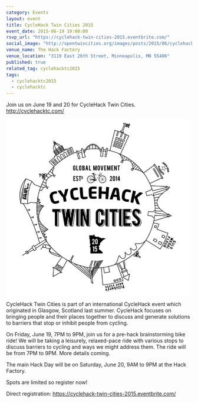 ```yaml
---
category: Events
layout: event
title: CycleHack Twin Cities 2015 
event_date: 2015-06-19 19:00:00
rsvp_url: "https://cyclehack-twin-cities-2015.eventbrite.com/" 
social_image: "http://opentwincities.org/images/posts/2015/06/cyclehack-logo-circle.png"
venue_name: The Hack Factory 
venue_location: "3119 East 26th Street, Minneapolis, MN 55406"
published: true 
related_tag: cyclehacktc2015
tags:
  - cyclehacktc2015
  - cyclehacktc 
---
```


Join us on June 19 and 20 for CycleHack Twin Cities. <http://cyclehacktc.com/>

![CycleHack Twin Cities Logo](/images/posts/2015/06/cyclehacktc-logo-circle.png)

CycleHack Twin Cities is part of an international CycleHack event
which originated in Glasgow, Scotland last summer. CycleHack focuses
on bringing people and their places together to discuss and generate
solutions to barriers that stop or inhibit people from cycling.

On Friday, June 19, 7PM to 9PM, join us for a pre-hack brainstorming
bike ride! We will be taking a leisurely, relaxed-pace ride with
various stops to discuss barriers to cycling and ways we might address
them. The ride will be from 7PM to 9PM. More details coming.

The main Hack Day will be on Saturday, June 20, 9AM to 9PM at the Hack Factory.

Spots are limited so register now!

Direct registration:
<https://cyclehack-twin-cities-2015.eventbrite.com/>
